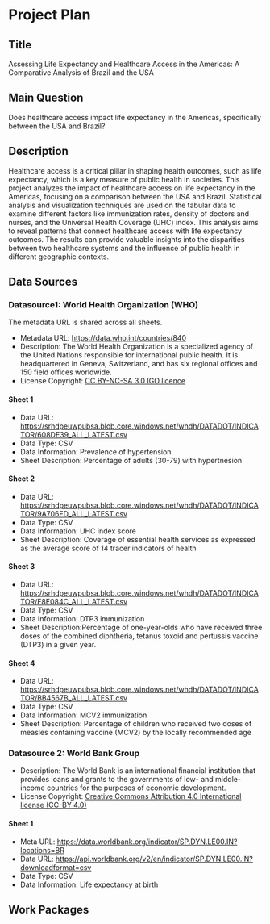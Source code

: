 # Project Plan

## Title
Assessing Life Expectancy and Healthcare Access in the Americas: A Comparative Analysis of Brazil and the USA

## Main Question
Does healthcare access impact life expectancy in the Americas, specifically between the USA and Brazil?

## Description
Healthcare access is a critical pillar in shaping health outcomes, such as life expectancy, which is a key measure of public health in societies.  This project analyzes the impact of healthcare access on life expectancy in the Americas, focusing on a comparison between the USA and Brazil. Statistical analysis and visualization techniques are used on the tabular data to examine different factors like immunization rates, density of doctors and nurses, and the Universal Health Coverage (UHC) index.
This analysis aims to reveal patterns that connect healthcare access with life expectancy outcomes.  The results can provide valuable insights into the disparities between two healthcare systems and the influence of public health in different geographic contexts. 

## Data Sources
### Datasource1: World Health Organization (WHO)
The metadata URL is shared across all sheets. 
* Metadata URL: https://data.who.int/countries/840
* Description: The World Health Organization is a specialized agency of the United Nations responsible for international public health. It is headquartered in Geneva, Switzerland, and has six regional offices and 150 field offices worldwide.
* License Copyright: [CC BY-NC-SA 3.0 IGO licence](https://www.who.int/about/policies/publishing/copyright)



#### Sheet 1
* Data URL: https://srhdpeuwpubsa.blob.core.windows.net/whdh/DATADOT/INDICATOR/608DE39_ALL_LATEST.csv
* Data Type: CSV
* Data Information: Prevalence of hypertension
* Sheet Description: Percentage of adults (30-79) with hypertnesion


#### Sheet 2
* Data URL: https://srhdpeuwpubsa.blob.core.windows.net/whdh/DATADOT/INDICATOR/9A706FD_ALL_LATEST.csv
* Data Type: CSV
* Data Information: UHC index score
* Sheet Description: Coverage of essential health services as expressed as the average score of 14 tracer indicators of health 


#### Sheet 3
* Data URL: https://srhdpeuwpubsa.blob.core.windows.net/whdh/DATADOT/INDICATOR/F8E084C_ALL_LATEST.csv
* Data Type: CSV
* Data Information: DTP3 immunization
* Sheet Description:Percentage of one-year-olds who have received three doses of the combined diphtheria, tetanus toxoid and pertussis vaccine (DTP3) in a given year.

#### Sheet 4
* Data URL: https://srhdpeuwpubsa.blob.core.windows.net/whdh/DATADOT/INDICATOR/BB4567B_ALL_LATEST.csv
* Data Type: CSV
* Data Information: MCV2 immunization
* Sheet Description: Percentage of children who received two doses of measles containing vaccine (MCV2) by the locally recommended age


### Datasource 2: World Bank Group
* Description: The World Bank is an international financial institution that provides loans and grants to the governments of low- and middle-income countries for the purposes of economic development.
* License Copyright: [Creative Commons Attribution 4.0 International license (CC-BY 4.0)](https://datacatalog.worldbank.org/public-licenses)


#### Sheet 1
* Meta URL: https://data.worldbank.org/indicator/SP.DYN.LE00.IN?locations=BR
* Data URL: https://api.worldbank.org/v2/en/indicator/SP.DYN.LE00.IN?downloadformat=csv
* Data Type: CSV
* Data Information: Life expectancy at birth






## Work Packages

